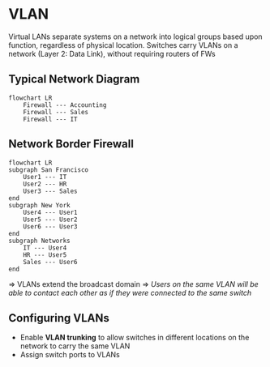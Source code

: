 # VLAN

Virtual LANs separate systems on a network into logical groups based upon function, regardless of physical location.
Switches carry VLANs on a network (Layer 2: Data Link), without requiring routers of FWs

## Typical Network Diagram

```mermaid
flowchart LR
	Firewall --- Accounting
	Firewall --- Sales
	Firewall --- IT
```
## Network Border Firewall

```mermaid
flowchart LR
subgraph San Francisco
	User1 --- IT
	User2 --- HR
	User3 --- Sales
end
subgraph New York
	User4 --- User1
	User5 --- User2
	User6 --- User3
end
subgraph Networks
	IT --- User4
	HR --- User5
	Sales --- User6
end
```
=> VLANs extend the broadcast domain
=> *Users on the same VLAN will be able to contact each other as if they were connected to the same switch*

## Configuring VLANs

- Enable **VLAN trunking** to allow switches in different locations on the network to carry the same VLAN
- Assign switch ports to VLANs
